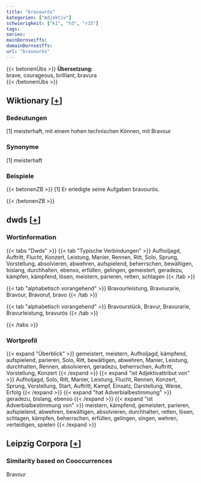 ```yaml
---
title: "bravourös"
kategorien: ["Adjektiv"]
schwierigkeit: ["k1", "h3", "r15"]
tags:
series:
mainDornseiffs:
domainDornseiffs:
url: "bravourös"
---
```


{{< betonenÜbs >}}
**Übersetzung:**  
brave, courageous, brilliant, bravura  
{{< /betonenÜbs >}}

## Wiktionary [[+](https://de.wiktionary.org/wiki/bravourös)]

### Bedeutungen
[1] meisterhaft, mit einem hohen technischen Können, mit Bravour  

### Synonyme
[1] meisterhaft  

### Beispiele
{{< betonenZB >}}
[1] Er erledigte seine Aufgaben bravourös.  

{{< /betonenZB >}}


## dwds [[+](https://www.dwds.de/wb/bravourös)]

### Wortinformation
{{< tabs "Dwds" >}}
{{< tab "Typische Verbindungen" >}}
Aufholjagd, Auftritt, Flucht, Konzert, Leistung, Manier, Rennen, Ritt, Solo, Sprung, Vorstellung, absolvieren, abwehren, aufspielend, beherrschen, bewältigen, bislang, durchhalten, ebenso, erfüllen, gelingen, gemeistert, geradezu, kämpfen, kämpfend, lösen, meistern, parieren, retten, schlagen
{{< /tab >}}

{{< tab "alphabetisch vorangehend" >}}
Bravourleistung, Bravourarie, Bravour, Bravoruf, bravo
{{< /tab >}}

{{< tab "alphabetisch vorangehend" >}}
Bravourstück, Bravur, Bravurarie, Bravurleistung, bravurös
{{< /tab >}}

{{< /tabs >}}

### Wortprofil
{{< expand "Überblick" >}} gemeistert, meistern, Aufholjagd, kämpfend, aufspielend, parieren, Solo, Ritt, bewältigen, abwehren, Manier, Leistung, durchhalten, Rennen, absolvieren, geradezu, beherrschen, Auftritt, Vorstellung, Konzert {{< /expand >}}
{{< expand "ist Adjektivattribut von" >}} Aufholjagd, Solo, Ritt, Manier, Leistung, Flucht, Rennen, Konzert, Sprung, Vorstellung, Start, Auftritt, Kampf, Einsatz, Darstellung, Weise, Erfolg {{< /expand >}}
{{< expand "hat Adverbialbestimmung" >}} geradezu, bislang, ebenso {{< /expand >}}
{{< expand "ist Adverbialbestimmung von" >}} meistern, kämpfend, gemeistert, parieren, aufspielend, abwehren, bewältigen, absolvieren, durchhalten, retten, lösen, schlagen, kämpfen, beherrschen, erfüllen, gelingen, singen, wehren, verteidigen, spielen {{< /expand >}}

## Leipzig Corpora [[+](https://corpora.uni-leipzig.de/en/res?word=bravourös&corpusId=deu_newscrawl-public_2018)]


### Similarity based on Cooccurrences
Bravour

